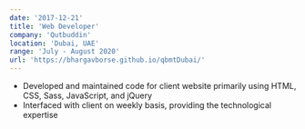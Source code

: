 ```yaml
---
date: '2017-12-21'
title: 'Web Developer'
company: 'Qutbuddin'
location: 'Dubai, UAE'
range: 'July - August 2020'
url: 'https://bhargavborse.github.io/qbmtDubai/'
---
```


- Developed and maintained code for client website primarily using HTML, CSS, Sass, JavaScript, and jQuery
- Interfaced with client on weekly basis, providing the technological expertise
